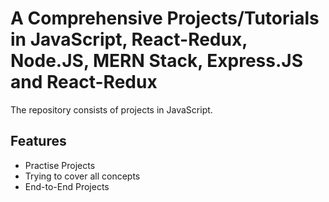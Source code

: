 # A Comprehensive Projects/Tutorials in JavaScript, React-Redux, Node.JS, MERN Stack, Express.JS and React-Redux 
The repository consists of projects in JavaScript.

## Features

- Practise Projects
- Trying to cover all concepts
- End-to-End Projects